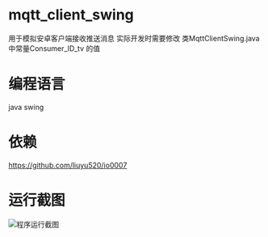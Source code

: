 # mqtt_client_swing
用于模拟安卓客户端接收推送消息
实际开发时需要修改 类MqttClientSwing.java 中常量Consumer_ID_tv 的值
# 编程语言
java swing

# 依赖
https://github.com/liuyu520/io0007

# 运行截图
![程序运行截图](<img style="max-width: 99%" src="http://blog.yhskyc.com/convention2/upload/image/20170511212117_722_2017-05-11_21-20-41.jpg" alt="不是图片,无法显示">)
